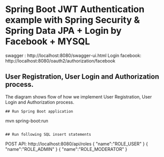 # Spring Boot JWT Authentication example with Spring Security & Spring Data JPA + Login by Facebook + MYSQL
swagger : http://localhost:8080/swagger-ui.html
Login facebook: http://localhost:8080/oauth2/authorization/facebook
## User Registration, User Login and Authorization process.
The diagram shows flow of how we implement User Registration, User Login and Authorization process.

```
## Run Spring Boot application
```
mvn spring-boot:run
```

## Run following SQL insert statements
```
POST API: http://localhost:8080/api/roles
{
    "name":"ROLE_USER"
}
{
    "name":"ROLE_ADMIN"
}
{
    "name":"ROLE_MODERATOR"
}
```
